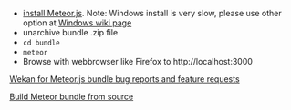 - [install Meteor.js](https://www.meteor.com/install). Note: Windows install is very slow, please use other option at [Windows wiki page](https://github.com/wekan/wekan/wiki/Windows)
- unarchive bundle .zip file
- `cd bundle`
- `meteor`
- Browse with webbrowser like Firefox to http://localhost:3000

[Wekan for Meteor.js bundle bug reports and feature requests](https://github.com/wekan/wekan/issues)

[Build Meteor bundle from source](https://github.com/wekan/wekan/wiki/Source)